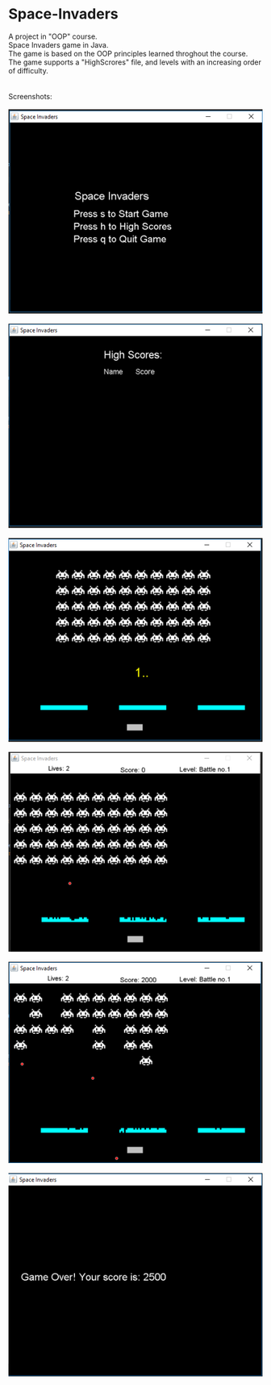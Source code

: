 # Space-Invaders
A project in "OOP" course.<br/>
Space Invaders game in Java.<br/>
The game is based on the OOP principles learned throghout the course.<br/>
The game supports a "HighScrores" file, and levels with an increasing order of difficulty.<br/>
<br/><br/>
Screenshots:
<br/><br/>
![Screenshot1](screenshots/1.PNG)
<br/><br/>
![Screenshot2](screenshots/2.PNG)
<br/><br/>
![Screenshot3](screenshots/3.PNG)
<br/><br/>
![Screenshot4](screenshots/4.PNG)
<br/><br/>
![Screenshot5](screenshots/5.PNG)
<br/><br/>
![Screenshot6](screenshots/6.PNG)

